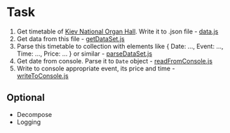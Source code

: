 # Task
1. Get timetable of [Kiev National Organ Hall](http://www.organhall.kiev.ua). Write it to .json file - [data.js](Exam/data.json)
2. Get data from this file - [getDataSet.js](Exam/getDataSet.js)
3. Parse this timetable to collection with elements like { Date: ..., Event: ..., Time: ..., Price: ... } or similar - [parseDataSet.js](Exam/parseDataSet.js)
4. Get date from console. Parse it to `Date` object - [readFromConsole.js](Exam/readFromConsole.js)
5. Write to console appropriate event, its price and time - [writeToConsole.js](Exam/writeToConsole.js)

## Optional
* Decompose
* Logging

